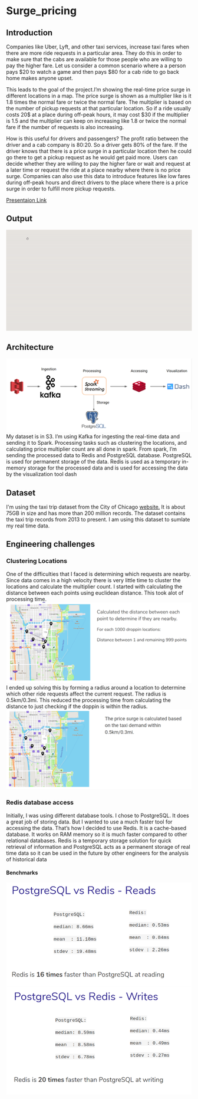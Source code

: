# Surge_pricing

## Introduction

Companies like Uber, Lyft, and other taxi services, increase taxi fares when there are more ride requests in a particular area. They do this in order to make sure that the cabs are available for those people who are willing to pay the higher fare. Let us consider a common scenario where a a person pays $20 to watch a game and then pays $80 for a cab ride to go back home makes anyone upset.

This leads to the goal of the project.I’m showing the real-time price surge in different locations in a map. The price surge is shown as a multiplier like is it 1.8 times the normal fare or twice the normal fare. The multiplier is based on the number of pickup requests at that particular location.
So if a ride usually costs 20$ at a place during off-peak hours, it may cost $30 if the multiplier is 1.5 and the multiplier can keep on increasing like 1.8 or twice the normal fare if the number of requests is also increasing.

How is this useful for drivers and passengers?
The profit ratio between the driver and a cab company is 80:20. So a driver gets 80% of the fare. If the driver knows that there is a price surge in a particular location then he could go there to get a pickup request as he would get paid more.
Users can decide whether they are willing to pay the higher fare or wait and request at a later time or request the ride at a place nearby where there is no price surge.
Companies can also use this data to introduce features like low fares during off-peak hours and direct drivers to the place where there is a price surge in order to fulfill more pickup requests.



[Presentaion Link](https://docs.google.com/presentation/d/1k4JkmKybe1vA3XIKXbkomEsgG9qJASuMiKjh6ghnXZA/edit?usp=sharing)

## Output
![alt text](https://github.com/gsekkila/Surge_pricing/blob/master/Images/output.gif)

## Architecture
![alt text](https://github.com/gsekkila/Surge_pricing/blob/master/Images/techstack.png)
My dataset is in S3. I’m using Kafka for ingesting the real-time data and sending it to Spark. Processing tasks such as clustering the locations, and calculating price multiplier count are all done in spark. From spark, I’m sending the processed data to Redis and PostgreSQL database. PostgreSQL is used for permanent storage of the data. Redis is used as a temporary in-memory storage for the processed data and is used for accessing the data by the visualization tool dash

## Dataset

I'm using the taxi trip dataset from the City of Chicago [website.](https://data.cityofchicago.org/Transportation/Taxi-Trips/wrvz-psew) It is about 75GB in size and has more than 200 million records. The dataset contains the taxi trip records from 2013 to present. I am using this dataset to sumlate my real time data.

## Engineering challenges
### Clustering Locations
One of the difficulties that I faced is determining which requests are nearby. Since data comes in a high velocity there is very little time to cluster the locations and calculate the multiplier count. I started with calculating the distance between each points using euclidean distance. This took alot of processing time.
![alt text](https://github.com/gsekkila/Surge_pricing/blob/master/Images/chal1.png)
I ended up solving this by forming a radius around a location to determine which other ride requests affect the current request. The radius is 0.5km/0.3mi. This reduced the processing time from calculating the distance to just checking if the doppin is within the radius.
![alt text](https://github.com/gsekkila/Surge_pricing/blob/master/Images/chal2.png)
### Redis database access
Initially, I was using different database tools. I chose to PostgreSQL. It does a great job of storing data. But I wanted to use a much faster tool for accessing the data. That’s how I decided to use Redis. It is a cache-based database. It works on RAM memory so it is much faster compared to other relational databases.
Redis is a temporary storage solution for quick retrieval of information and PostgreSQL acts as a permanent storage of real time data  so it can be used in the future by other engineers for the analysis of historical data
#### Benchmarks
![alt text](https://github.com/gsekkila/Surge_pricing/blob/master/Images/bench1.png)
![alt text](https://github.com/gsekkila/Surge_pricing/blob/master/Images/bench2.png)
